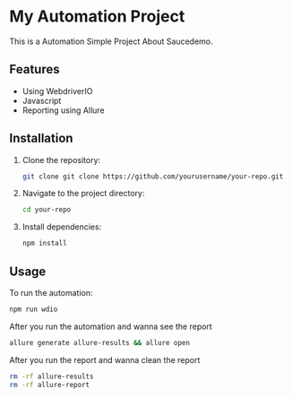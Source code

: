 # My Automation Project

This is a Automation Simple Project About Saucedemo.

## Features

- Using WebdriverIO
- Javascript
- Reporting using Allure

## Installation

1. Clone the repository:

    ```bash
    git clone git clone https://github.com/yourusername/your-repo.git
    ```

2. Navigate to the project directory:

    ```bash
    cd your-repo
    ```

3. Install dependencies:

    ```bash
    npm install
    ```

## Usage

To run the automation:

```bash
npm run wdio
```

After you run the automation and wanna see the report
```bash
allure generate allure-results && allure open
```

After you run the report and wanna clean the report
```bash
rm -rf allure-results
rm -rf allure-report
```
